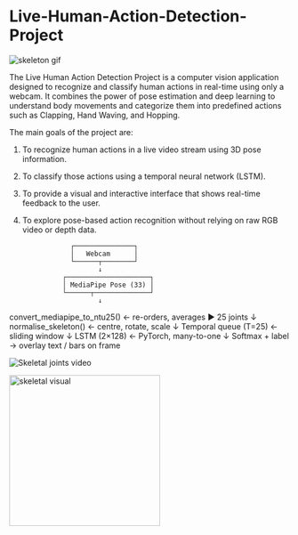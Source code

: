 # Live-Human-Action-Detection-Project

![skeleton gif](https://github.com/user-attachments/assets/a554513e-9a1c-4451-9cb2-93263b69591e)

The Live Human Action Detection Project is a computer vision application designed to recognize and classify human actions in real-time using only a webcam. It combines the power of pose estimation and deep learning to understand body movements and categorize them into predefined actions such as Clapping, Hand Waving, and Hopping.

The main goals of the project are:

1. To recognize human actions in a live video stream using 3D pose information.

2. To classify those actions using a temporal neural network (LSTM).

3. To provide a visual and interactive interface that shows real-time feedback to the user.

4. To explore pose-based action recognition without relying on raw RGB video or depth data.

                   ┌───────────────┐
                   │   Webcam      │
                   └──────┬────────┘
                          ↓
                 ┌─────────────────────┐
                 │ MediaPipe Pose (33) │
                 └──────┬──────────────┘
                          ↓
  convert_mediapipe_to_ntu25()  ← re-orders, averages ▶ 25 joints
                          ↓
        normalise_skeleton()   ← centre, rotate, scale
                          ↓
      Temporal queue (T=25)    ← sliding window
                          ↓
            LSTM (2×128)       ← PyTorch, many-to-one
                          ↓
         Softmax + label      → overlay text / bars on frame

![Skeletal joints video](https://github.com/user-attachments/assets/a2990d33-0f6c-4015-a325-75c5a9436a7f)



<img width="271" alt="skeletal visual" src="https://github.com/user-attachments/assets/8e92e860-7f38-4c0d-9313-58a4e2ef8975" />
